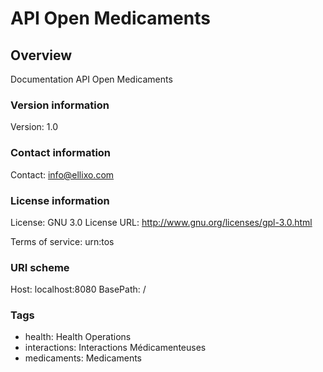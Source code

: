 # API Open Medicaments

## Overview
Documentation API Open Medicaments

### Version information
Version: 1.0

### Contact information
Contact: info@ellixo.com

### License information
License: GNU 3.0
License URL: http://www.gnu.org/licenses/gpl-3.0.html

Terms of service: urn:tos

### URI scheme
Host: localhost:8080
BasePath: /

### Tags

* health: Health Operations
* interactions: Interactions Médicamenteuses
* medicaments: Medicaments


